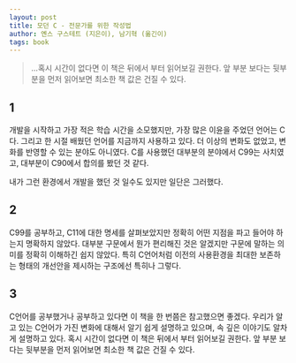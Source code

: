 ```yaml
---
layout: post
title: 모던 C - 전문가를 위한 작성법
author: 옌스 구스테트 (지은이), 남기혁 (옮긴이)
tags: book
---
```


> ...혹시 시간이 없다면 이 책은 뒤에서 부터 읽어보길 권한다. 앞 부분 보다는 뒷부분을 먼저 읽어보면 최소한 책 값은 건질 수 있다.

## 1

개발을 시작하고 가장 적은 학습 시간을 소모했지만, 가장 많은 이윤을 주었던 언어는 C다. 그리고 한 시절 배웠던 언어를 지금까지 사용하고 있다. 더 이상의 변화도 없었고, 변화를 반영할 수 있는 분야도 아니였다. C를 사용했던 대부분의 분야에서 C99는 사치였고, 대부분이 C90에서 합의를 봤던 것 같다.

내가 그런 환경에서 개발을 했던 것 일수도 있지만 일단은 그러했다.

## 2

C99를 공부하고, C11에 대한 명세를 살펴보았지만 정확히 어떤 지점을 파고 들어야 하는지 명확하지 않았다. 대부분 구문에서 뭔가 편리해진 것은 알겠지만 구문에 말하는 의미를 정확히 이해하긴 쉽지 않았다. 특히 C언어처럼 이전의 사용환경을 최대한 보존하는 형태의 개선안을 제시하는 구조에선 특히나 그렇다.

## 3

C언어를 공부했거나 공부하고 있다면 이 책을 한 번쯤은 참고했으면 좋겠다. 우리가 알고 있는 C언어가 가진 변화에 대해서 알기 쉽게 설명하고 있으며, 속 깊은 이야기도 알차게 설명하고 있다. 혹시 시간이 없다면 이 책은 뒤에서 부터 읽어보길 권한다. 앞 부분 보다는 뒷부분을 먼저 읽어보면 최소한 책 값은 건질 수 있다.
